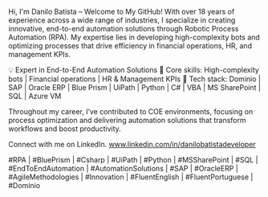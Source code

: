 Hi, I'm Danilo Batista – Welcome to My GitHub!
With over 18 years of experience across a wide range of industries, I specialize in creating innovative, end-to-end automation solutions through Robotic Process Automation (RPA). My expertise lies in developing high-complexity bots and optimizing processes that drive efficiency in financial operations, HR, and management KPIs.

💡 Expert in End-to-End Automation Solutions
🔧 Core skills: High-complexity bots | Financial operations | HR & Management KPIs
🚀 Tech stack: Dominio | SAP | Oracle ERP | Blue Prism | UiPath | Python | C# | VBA | MS SharePoint | SQL | Azure VM

Throughout my career, I’ve contributed to COE environments, focusing on process optimization and delivering automation solutions that transform workflows and boost productivity.

Connect with me on LinkedIn. www.linkedin.com/in/danilobatistadeveloper

#RPA | #BluePrism | #Csharp | #UiPath | #Python | #MSSharePoint | #SQL | #EndToEndAutomation | #AutomationSolutions | #SAP | #OracleERP | #AgileMethodologies | #Innovation | #FluentEnglish | #FluentPortuguese | #Dominio
